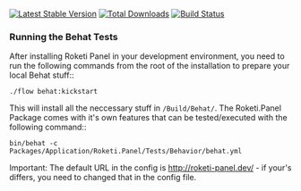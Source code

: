 [![Latest Stable Version](https://poser.pugx.org/roketi/panel/v/stable.png)](https://packagist.org/packages/roketi/panel)
[![Total Downloads](https://poser.pugx.org/roketi/panel/downloads.png)](https://packagist.org/packages/roketi/panel)
[![Build Status](https://travis-ci.org/roketi/panel.png)](https://travis-ci.org/roketi/panel)

### Running the Behat Tests

After installing Roketi Panel in your development environment, you need to run the following commands from the root of the installation to prepare your local Behat stuff::

	./flow behat:kickstart

This will install all the neccessary stuff in ``/Build/Behat/``. The Roketi.Panel Package comes with it's own features that can be tested/executed with the following command::

	bin/behat -c Packages/Application/Roketi.Panel/Tests/Behavior/behat.yml

Important: The default URL in the config is http://roketi-panel.dev/ - if your's differs, you need to changed that in the config file.